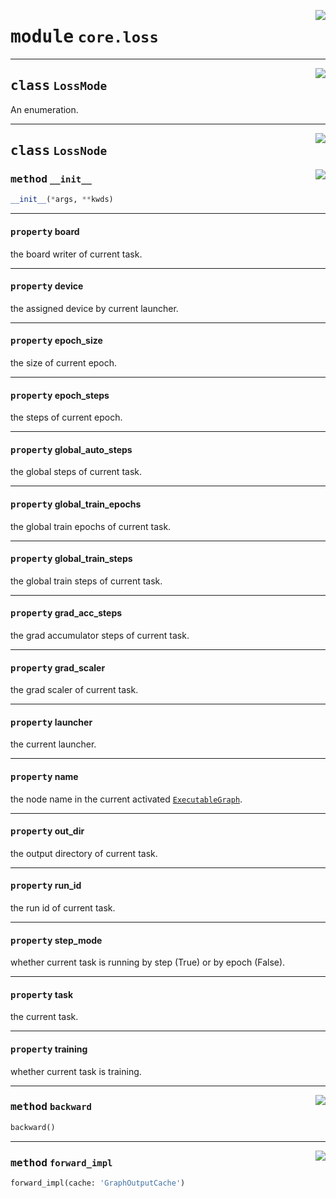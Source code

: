 <!-- markdownlint-disable -->

<a href="https://github.com/tjyuyao/ice-learn/blob/main/ice/core/loss.py#L0"><img align="right" style="float:right;" src="https://img.shields.io/badge/-source-cccccc?style=flat-square"></a>

# <kbd>module</kbd> `core.loss`








---

<a href="https://github.com/tjyuyao/ice-learn/blob/main/ice/core/loss.py#L9"><img align="right" style="float:right;" src="https://img.shields.io/badge/-source-cccccc?style=flat-square"></a>

## <kbd>class</kbd> `LossMode`
An enumeration.








---

<a href="https://github.com/tjyuyao/ice-learn/blob/main/ice/core/loss.py#L14"><img align="right" style="float:right;" src="https://img.shields.io/badge/-source-cccccc?style=flat-square"></a>

## <kbd>class</kbd> `LossNode`






<a href="https://github.com/tjyuyao/ice-learn/blob/main/ice/core/loss.py#L25"><img align="right" style="float:right;" src="https://img.shields.io/badge/-source-cccccc?style=flat-square"></a>

### <kbd>method</kbd> `__init__`

```python
__init__(*args, **kwds)
```








---

#### <kbd>property</kbd> board

the board writer of current task.




---

#### <kbd>property</kbd> device

the assigned device by current launcher.




---

#### <kbd>property</kbd> epoch_size

the size of current epoch.




---

#### <kbd>property</kbd> epoch_steps

the steps of current epoch.




---

#### <kbd>property</kbd> global_auto_steps

the global steps of current task.




---

#### <kbd>property</kbd> global_train_epochs

the global train epochs of current task.




---

#### <kbd>property</kbd> global_train_steps

the global train steps of current task.




---

#### <kbd>property</kbd> grad_acc_steps

the grad accumulator steps of current task.




---

#### <kbd>property</kbd> grad_scaler

the grad scaler of current task.




---

#### <kbd>property</kbd> launcher

the current launcher.




---

#### <kbd>property</kbd> name

the node name in the current activated [`ExecutableGraph`](./core.graph.md#class-executablegraph).




---

#### <kbd>property</kbd> out_dir

the output directory of current task.




---

#### <kbd>property</kbd> run_id

the run id of current task.




---

#### <kbd>property</kbd> step_mode

whether current task is running by step (True) or by epoch (False).




---

#### <kbd>property</kbd> task

the current task.




---

#### <kbd>property</kbd> training

whether current task is training.






---

<a href="https://github.com/tjyuyao/ice-learn/blob/main/ice/core/loss.py#L66"><img align="right" style="float:right;" src="https://img.shields.io/badge/-source-cccccc?style=flat-square"></a>

### <kbd>method</kbd> `backward`

```python
backward()
```







---

<a href="https://github.com/tjyuyao/ice-learn/blob/main/ice/core/loss.py#L48"><img align="right" style="float:right;" src="https://img.shields.io/badge/-source-cccccc?style=flat-square"></a>

### <kbd>method</kbd> `forward_impl`

```python
forward_impl(cache: 'GraphOutputCache')
```








